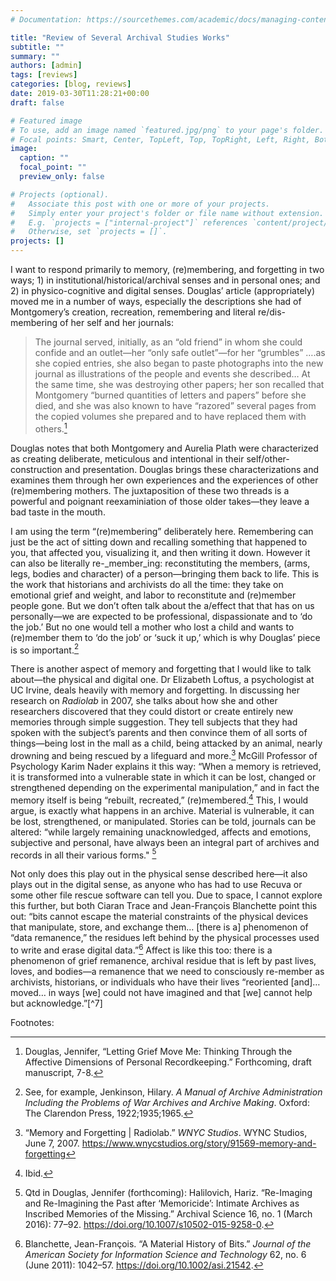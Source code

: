 ```yaml
---
# Documentation: https://sourcethemes.com/academic/docs/managing-content/

title: "Review of Several Archival Studies Works"
subtitle: ""
summary: ""
authors: [admin]
tags: [reviews]
categories: [blog, reviews]
date: 2019-03-30T11:28:21+00:00
draft: false

# Featured image
# To use, add an image named `featured.jpg/png` to your page's folder.
# Focal points: Smart, Center, TopLeft, Top, TopRight, Left, Right, BottomLeft, Bottom, BottomRight.
image:
  caption: ""
  focal_point: ""
  preview_only: false

# Projects (optional).
#   Associate this post with one or more of your projects.
#   Simply enter your project's folder or file name without extension.
#   E.g. `projects = ["internal-project"]` references `content/project/deep-learning/index.md`.
#   Otherwise, set `projects = []`.
projects: []
---
```

I want to respond primarily to memory, (re)membering, and forgetting in two ways; 1) in institutional/historical/archival senses and in personal ones; and 2) in physico-cognitive and digital senses. Douglas’ article (appropriately) moved me in a number of ways, especially the descriptions she had of Montgomery’s creation, recreation, remembering and literal re/dis-membering of her self and her journals:

> The journal served, initially, as an “old friend” in whom she could confide and an outlet—her “only safe outlet”—for her “grumbles” ….as she copied entries, she also began to paste photographs into the new journal as illustrations of the people and events she described… At the same time, she was destroying other papers; her son recalled that Montgomery “burned quantities of letters and papers” before she died, and she was also known to have “razored” several pages from the copied volumes she prepared and to have replaced them with others.[^1]

Douglas notes that both Montgomery and Aurelia Plath were characterized as creating deliberate, meticulous and intentional in their self/other-construction and presentation. Douglas brings these characterizations and examines them through her own experiences and the experiences of other (re)membering mothers. The juxtaposition of these two threads is a powerful and poignant reexaminiation of those older takes—they leave a bad taste in the mouth.

I am using the term “(re)membering” deliberately here. Remembering can just be the act of sitting down and recalling something that happened to you, that affected you, visualizing it, and then writing it down. However it can also be literally re-_member_ing: reconstituting the members, (arms, legs, bodies and character) of a person—bringing them back to life. This is the work that historians and archivists do all the time: they take on emotional grief and weight, and labor to reconstitute and (re)member people gone. But we don’t often talk about the a/effect that that has on us personally—we are expected to be professional, dispassionate and to ‘do the job.’ But no one would tell a mother who lost a child and wants to (re)member them to ‘do the job’ or ‘suck it up,’ which is why Douglas’ piece is so important.[^2]

There is another aspect of memory and forgetting that I would like to talk about—the physical and digital one. Dr Elizabeth Loftus, a psychologist at UC Irvine, deals heavily with memory and forgetting. In discussing her research on _Radiolab_ in 2007, she talks about how she and other researchers discovered that they could distort or create entirely new memories through simple suggestion. They tell subjects that they had spoken with the subject’s parents and then convince them of all sorts of things—being lost in the mall as a child, being attacked by an animal, nearly drowning and being rescued by a lifeguard and more.[^3] McGill Professor of Psychology Karim Nader explains it this way: “When a memory is retrieved, it is transformed into a vulnerable state in which it can be lost, changed or strengthened depending on the experimental manipulation,” and in fact the memory itself is being “rebuilt, recreated,” (re)membered.[^4] This, I would argue, is exactly what happens in an archive. Material is vulnerable, it can be lost, strengthened, or manipulated. Stories can be told, journals can be altered: “while largely remaining unacknowledged, affects and emotions, subjective and personal, have always been an integral part of archives and records in all their various forms." [^5]

Not only does this play out in the physical sense described here—it also plays out in the digital sense, as anyone who has had to use Recuva or some other file rescue software can tell you. Due to space, I cannot explore this further, but both Ciaran Trace and Jean-François Blanchette point this out: “bits cannot escape the material constraints of the physical devices that manipulate, store, and exchange them… [there is a] phenomenon of “data remanence,” the residues left behind by the physical processes used to write and erase digital data.”[^6] Affect is like this too: there is a phenomenon of grief remanence, archival residue that is left by past lives, loves, and bodies—a remanence that we need to consciously re-member as archivists, historians, or individuals who have their lives “reoriented [and]… moved… in ways [we] could not have imagined and that [we] cannot help but acknowledge.”[^7]

Footnotes:

[^1]: Douglas, Jennifer, “Letting Grief Move Me: Thinking Through the Affective Dimensions of Personal Recordkeeping.” Forthcoming, draft manuscript, 7-8.

[^2]: See, for example, Jenkinson, Hilary. _A Manual of Archive Administration Including the Problems of War Archives and Archive Making_. Oxford: The Clarendon Press, 1922;1935;1965.

[^3]: “Memory and Forgetting | Radiolab.” _WNYC Studios_. WYNC Studios, June 7, 2007. https://www.wnycstudios.org/story/91569-memory-and-forgetting

[^4]: Ibid.

[^5]: Qtd in Douglas, Jennifer (forthcoming): Halilovich, Hariz. “Re-Imaging and Re-Imagining the Past after ‘Memoricide’: Intimate Archives as Inscribed Memories of the Missing.” Archival Science 16, no. 1 (March 2016): 77–92. https://doi.org/10.1007/s10502-015-9258-0.

[^6]: Blanchette, Jean-François. “A Material History of Bits.” _Journal of the American Society for Information Science and Technology_ 62, no. 6 (June 2011): 1042–57. https://doi.org/10.1002/asi.21542.



[^1]:Douglas, 26.